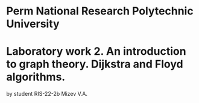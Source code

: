 # Perm National Research Polytechnic University
# Laboratory work 2. An introduction to graph theory. Dijkstra and Floyd algorithms.

by student RIS-22-2b Mizev V.A.

